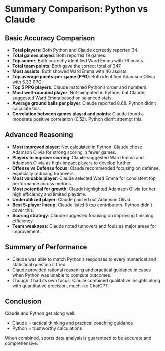 # Summary Comparison: Python vs Claude

## Basic Accuracy Comparison

- **Total players**: Both Python and Claude correctly reported 34.
- **Total games played**: Both reported 19 games.
- **Top scorer**: Both correctly identified Ward Emma with 76 points.
- **Total team points**: Both gave the correct total of 347.
- **Most assists**: Both showed Ward Emma with 46 assists.
- **Top average points-per-game (PPG)**: Both identified Adamson Olivia with 5.33 PPG.
- **Top 5 PPG players**: Claude matched Python’s order and numbers.
- **Most well-rounded player**: Not computed in Python, but Claude suggested Ward Emma based on balanced stats.
- **Average ground balls per player**: Claude reported 8.68. Python didn’t calculate this.
- **Correlation between games played and points**: Claude found a moderate positive correlation (0.52). Python didn’t attempt this.

## Advanced Reasoning

- **Most improved player**: Not calculated in Python. Claude chose Adamson Olivia for strong scoring in fewer games.
- **Players to improve scoring**: Claude suggested Ward Emma and Adamson Olivia as high-impact players to develop further.
- **Offense vs Defense focus**: Claude recommended focusing on defense, especially reducing turnovers.
- **Most valuable player**: Claude selected Ward Emma for consistent top performance across metrics.
- **Most potential for growth**: Claude highlighted Adamson Olivia for her high efficiency and limited playtime.
- **Underutilized player**: Claude pointed out Adamson Olivia.
- **Best 5-player lineup**: Claude listed 5 top contributors. Python didn’t cover this.
- **Scoring strategy**: Claude suggested focusing on improving finishing efficiency.
- **Team weakness**: Claude noted turnovers and fouls as major areas for improvement.

## Summary of Performance

- Claude was able to match Python's responses to every numerical and statistical question it tried.
- Claude provided rational reasoning and practical guidance in cases when Python was unable to compute outcomes.
- Though it had its own focus, Claude combined qualitative insights along with quantitative precision, much like ChatGPT.

## Conclusion

Claude and Python get along well:
- Claude = tactical thinking and practical coaching guidance
- Python = trustworthy calculations

When combined, sports data analysis is guaranteed to be accurate and comprehensive.
